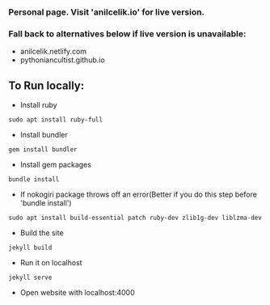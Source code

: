 ### Personal page. Visit 'anilcelik.io' for live version. 
### Fall back to alternatives below if live version is unavailable:
* anilcelik.netlify.com
* pythoniancultist.github.io

## To Run locally:

* Install ruby
```
sudo apt install ruby-full
```
* Install bundler
```
gem install bundler
```
* Install gem packages
```
bundle install
```
* If nokogiri package throws off an error(Better if you do this step before 'bundle install')
```
sudo apt install build-essential patch ruby-dev zlib1g-dev liblzma-dev
```
* Build the site
```
jekyll build
```
* Run it on localhost
```
jekyll serve
```
* Open website with localhost:4000
